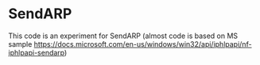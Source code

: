 # SendARP

This code is an experiment for SendARP (almost code is based on MS sample https://docs.microsoft.com/en-us/windows/win32/api/iphlpapi/nf-iphlpapi-sendarp)
